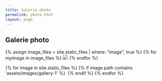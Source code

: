 ```yaml
---
title: Galerie photo
permalink: photo.html
layout: page
---
```


## Galerie photo

{% assign image_files = site.static_files | where: "image", true %}
{% for myimage in image_files %}
  <img src="{{ site.baseurl }}{{ myimage.path }}">
{% endfor %}




{% for image in site.static_files %}
  {% if image.path contains 'assets/images/gallery-1' %}
    <img src="{{ image.path }}" alt="">
  {% endif %}
{% endfor %}
